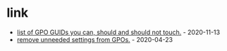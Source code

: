 # link

* [list of GPO GUIDs you can, should and should not touch.](https://evilgpo.blogspot.com/2012/11/guids-guids-guids-2.html) - 2020-11-13
* [remove unneeded settings from GPOs.](https://4sysops.com/archives/remove-unneeded-settings-from-group-policy-objects/) - 2020-04-23
